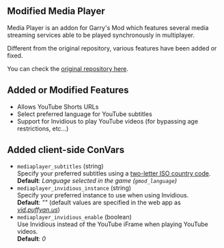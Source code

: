 Modified Media Player
---
Media Player is an addon for Garry's Mod which features several media streaming services able to be played synchronously in multiplayer.

Different from the original repository, various features have been added or fixed.

You can check the [original repository here](https://github.com/toriato/glua-mediaplayer).

## Added or Modified Features
- Allows YouTube Shorts URLs
- Select preferred language for YouTube subtitles
- Support for Invidious to play YouTube videos (for bypassing age restrictions, etc...)

## Added client-side ConVars
- `mediaplayer_subtitles` (string)  
  Specify your preferred subtitles using a [two-letter ISO country code](https://www.iban.com/country-codes).  
  **Default**: *Language selected in the game (`gmod_language`)*
- `mediaplayer_invidious_instance` (string)  
  Specify your preferred instance to use when using Invidious.  
  **Default**: *""* (default values are specified in the web app as *[vid.puffyan.us](https://vid.puffyan.us)*)
- `mediaplayer_invidious_enable` (boolean)  
  Use Invidious instead of the YouTube iFrame when playing YouTube videos.  
  **Default**: *0*
